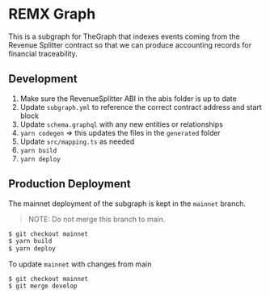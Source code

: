 # REMX Graph

This is a subgraph for TheGraph that indexes events coming from the Revenue Splitter contract so that we can produce accounting records for financial traceability.

## Development

1. Make sure the RevenueSplitter ABI in the abis folder is up to date
2. Update `subgraph.yml` to reference the correct contract address and start block
3. Update `schema.graphql` with any new entities or relationships
4. `yarn codegen` => this updates the files in the `generated` folder
5. Update `src/mapping.ts` as needed
6. `yarn build`
7. `yarn deploy`

## Production Deployment

The mainnet deployment of the subgraph is kept in the `mainnet` branch.  

> NOTE: Do not merge this branch to main.

```bash
$ git checkout mainnet
$ yarn build
$ yarn deploy
```

To update `mainnet` with changes from main

```
$ git checkout mainnet
$ git merge develop
```